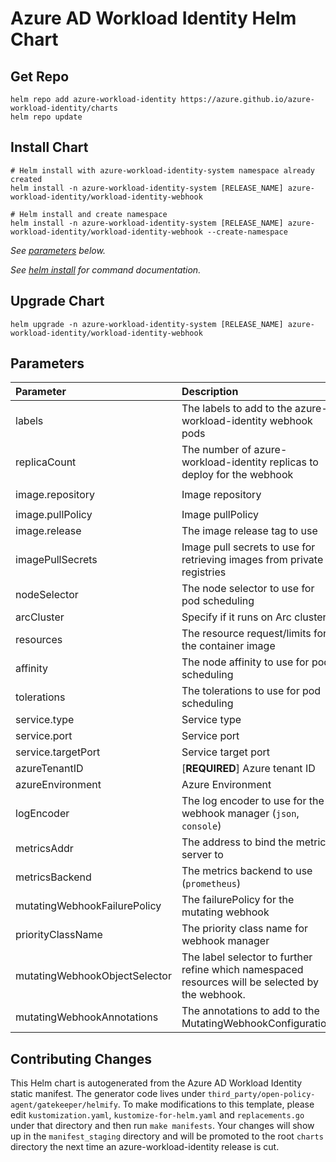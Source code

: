 # Azure AD Workload Identity Helm Chart

## Get Repo

```console
helm repo add azure-workload-identity https://azure.github.io/azure-workload-identity/charts
helm repo update
```

## Install Chart

```console
# Helm install with azure-workload-identity-system namespace already created
helm install -n azure-workload-identity-system [RELEASE_NAME] azure-workload-identity/workload-identity-webhook

# Helm install and create namespace
helm install -n azure-workload-identity-system [RELEASE_NAME] azure-workload-identity/workload-identity-webhook --create-namespace
```

_See [parameters](#parameters) below._

_See [helm install](https://helm.sh/docs/helm/helm_install/) for command documentation._

## Upgrade Chart

```console
helm upgrade -n azure-workload-identity-system [RELEASE_NAME] azure-workload-identity/workload-identity-webhook
```

## Parameters

| Parameter                    | Description                                                              | Default                                                 |
| :--------------------------- | :----------------------------------------------------------------------- | :------------------------------------------------------ |
| labels                       | The labels to add to the azure-workload-identity webhook pods            | `azure-workload-identity.io/system: "true"`             |
| replicaCount                 | The number of azure-workload-identity replicas to deploy for the webhook | `2`                                                     |
| image.repository             | Image repository                                                         | `mcr.microsoft.com/oss/azure/workload-identity/webhook` |
| image.pullPolicy             | Image pullPolicy                                                         | `IfNotPresent`                                          |
| image.release                | The image release tag to use                                             | Current release version: `v0.13.0`                      |
| imagePullSecrets             | Image pull secrets to use for retrieving images from private registries  | `[]`                                                    |
| nodeSelector                 | The node selector to use for pod scheduling                              | `kubernetes.io/os: linux`                               |
| arcCluster                   | Specify if it runs on Arc cluster                                        | `false`                                                 |
| resources                    | The resource request/limits for the container image                      | limits: 100m CPU, 30Mi, requests: 100m CPU, 20Mi        |
| affinity                     | The node affinity to use for pod scheduling                              | `{}`                                                    |
| tolerations                  | The tolerations to use for pod scheduling                                | `[]`                                                    |
| service.type                 | Service type                                                             | `ClusterIP`                                             |
| service.port                 | Service port                                                             | `443`                                                   |
| service.targetPort           | Service target port                                                      | `9443`                                                  |
| azureTenantID                | [**REQUIRED**] Azure tenant ID                                           | ``                                                      |
| azureEnvironment             | Azure Environment                                                        | `AzurePublicCloud`                                      |
| logEncoder                   | The log encoder to use for the webhook manager (`json`, `console`)       | `console`                                               |
| metricsAddr                  | The address to bind the metrics server to                                | `:8095`                                                 |
| metricsBackend               | The metrics backend to use (`prometheus`)                                | `prometheus`                                            |
| mutatingWebhookFailurePolicy | The failurePolicy for the mutating webhook                               | `Ignore`                                                |
| priorityClassName            | The priority class name for webhook manager                              | `system-cluster-critical`                               |
| mutatingWebhookObjectSelector| The label selector to further refine which namespaced resources will be selected by the webhook. | ``                              |
| mutatingWebhookAnnotations   | The annotations to add to the MutatingWebhookConfiguration               | `{}`                                                    |

## Contributing Changes

This Helm chart is autogenerated from the Azure AD Workload Identity static manifest. The generator code lives under `third_party/open-policy-agent/gatekeeper/helmify`. To make modifications to this template, please edit `kustomization.yaml`, `kustomize-for-helm.yaml` and `replacements.go` under that directory and then run `make manifests`. Your changes will show up in the `manifest_staging` directory and will be promoted to the root `charts` directory the next time an azure-workload-identity release is cut.
